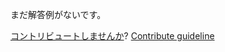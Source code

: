 
まだ解答例がないです。

[コントリビュートしませんか](https://github.com/BFEdev/BFE.dev-solutions/blob/main/question/what-is-the-pros-and-cons-of-node.js_ja.md)?  [Contribute guideline](https://github.com/BFEdev/BFE.dev-solutions#how-to-contribute)
